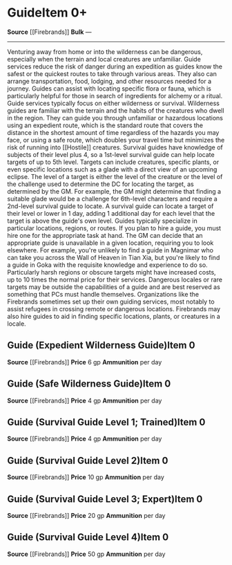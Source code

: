 ﻿---
ac: null
actions: null
alignment: null
base_item: null
bulk: null
burrow_speed: null
climb_speed: null
damage: null
deity: null
duration: null
element: null
favored_weapon: null
fly_speed: null
fortitude: null
frequency: null
hands: null
hardness: null
hp: null
id: '2469'
item_category: Services
item_subcategory: null
land_speed: null
level: '0'
max_speed: null
name: Guide
onset: null
price: 50 gp
range: null
rarity: Common
reflex: null
requirement: null
resistance: null
saving_throw: null
school: null
size: null
source: '[[DATABASE/source/Firebrands|Firebrands]]'
spell: null
stage: null
subcategory: service
swim_speed: null
trait: null
trigger: null
type: Item
usage: null
weapon_category: null
weapon_group: null
weapon_type: null

---
# Guide<span class="item-type">Item 0+</span>

**Source** [[Firebrands]]
**Bulk** —

---
Venturing away from home or into the wilderness can be dangerous, especially when the terrain and local creatures are unfamiliar. Guide services reduce the risk of danger during an expedition as guides know the safest or the quickest routes to take through various areas. They also can arrange transportation, food, lodging, and other resources needed for a journey. Guides can assist with locating specific flora or fauna, which is particularly helpful for those in search of ingredients for alchemy or a ritual.
 Guide services typically focus on either wilderness or survival. Wilderness guides are familiar with the terrain and the habits of the creatures who dwell in the region. They can guide you through unfamiliar or hazardous locations using an expedient route, which is the standard route that covers the distance in the shortest amount of time regardless of the hazards you may face, or using a safe route, which doubles your travel time but minimizes the risk of running into [[Hostile]] creatures.
 Survival guides have knowledge of subjects of their level plus 4, so a 1st-level survival guide can help locate targets of up to 5th level. Targets can include creatures, specific plants, or even specific locations such as a glade with a direct view of an upcoming eclipse. The level of a target is either the level of the creature or the level of the challenge used to determine the DC for locating the target, as determined by the GM. For example, the GM might determine that finding a suitable glade would be a challenge for 6th-level characters and require a 2nd-level survival guide to locate. A survival guide can locate a target of their level or lower in 1 day, adding 1 additional day for each level that the target is above the guide's own level.
 Guides typically specialize in particular locations, regions, or routes. If you plan to hire a guide, you must hire one for the appropriate task at hand. The GM can decide that an appropriate guide is unavailable in a given location, requiring you to look elsewhere. For example, you're unlikely to find a guide in Magnimar who can take you across the Wall of Heaven in Tian Xia, but you're likely to find a guide in Goka with the requisite knowledge and experience to do so. Particularly harsh regions or obscure targets might have increased costs, up to 10 times the normal price for their services. Dangerous locales or rare targets may be outside the capabilities of a guide and are best reserved as something that PCs must handle themselves. Organizations like the Firebrands sometimes set up their own guiding services, most notably to assist refugees in crossing remote or dangerous locations. Firebrands may also hire guides to aid in finding specific locations, plants, or creatures in a locale.

## Guide (Expedient Wilderness Guide)<span class="item-type">Item 0</span>

**Source** [[Firebrands]]
**Price** 6 gp
**Ammunition** per day

## Guide (Safe Wilderness Guide)<span class="item-type">Item 0</span>

**Source** [[Firebrands]]
**Price** 4 gp
**Ammunition** per day

## Guide (Survival Guide Level 1; Trained)<span class="item-type">Item 0</span>

**Source** [[Firebrands]]
**Price** 4 gp
**Ammunition** per day

## Guide (Survival Guide Level 2)<span class="item-type">Item 0</span>

**Source** [[Firebrands]]
**Price** 10 gp
**Ammunition** per day

## Guide (Survival Guide Level 3; Expert)<span class="item-type">Item 0</span>

**Source** [[Firebrands]]
**Price** 20 gp
**Ammunition** per day

## Guide (Survival Guide Level 4)<span class="item-type">Item 0</span>

**Source** [[Firebrands]]
**Price** 50 gp
**Ammunition** per day